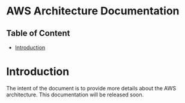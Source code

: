 # AWS Architecture Documentation <!-- omit in toc -->

## Table of Content <!-- omit in toc -->
- [Introduction](#introduction)

# Introduction
The intent of the document is to provide more details about the AWS architecture.
This documentation will be released soon.